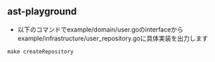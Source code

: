 ## ast-playground
- 以下のコマンドでexample/domain/user.goのinterfaceからexample/infrastructure/user_repository.goに具体実装を出力します
```
make createRepository
```
